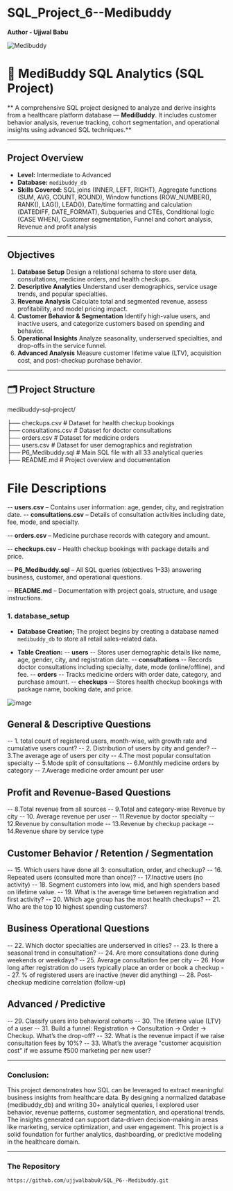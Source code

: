 # SQL_Project_6--Medibuddy
**Author - Ujjwal Babu**

![Medibuddy](https://github.com/user-attachments/assets/b7274355-1496-454f-a745-db535052b5d3)


# 🏥 MediBuddy SQL Analytics (SQL Project)
**
A comprehensive SQL project designed to analyze and derive insights from a healthcare platform database — **MediBuddy**. It includes customer behavior analysis, revenue tracking, cohort segmentation, and operational insights using advanced SQL techniques.**

------------------------------------------------------------------------------------------------

## Project Overview

- **Level:** Intermediate to Advanced
- **Database:** `medibuddy_db`
- **Skills Covered:** SQL joins (INNER, LEFT, RIGHT), Aggregate functions (SUM, AVG, COUNT, ROUND), Window functions (ROW_NUMBER(), RANK(), LAG(), LEAD()), Date/time formatting and calculation (DATEDIFF, DATE_FORMAT), Subqueries and CTEs, Conditional logic (CASE WHEN), Customer segmentation, Funnel and cohort analysis, Revenue and profit analysis

------------------------------------------------------------------------------------------------

## Objectives
1. **Database Setup**
Design a relational schema to store user data, consultations, medicine orders, and health checkups.
2. **Descriptive Analytics**
Understand user demographics, service usage trends, and popular specialties.
3. **Revenue Analysis**
Calculate total and segmented revenue, assess profitability, and model pricing impact.
4. **Customer Behavior & Segmentation**
Identify high-value users, and inactive users, and categorize customers based on spending and behavior.
5. **Operational Insights**
Analyze seasonality, underserved specialties, and drop-offs in the service funnel.
6. **Advanced Analysis**
Measure customer lifetime value (LTV), acquisition cost, and post-checkup purchase behavior.

------------------------------------------------------------------------------------------------

## 🗂️ Project Structure
medibuddy-sql-project/

├── checkups.csv              # Dataset for health checkup bookings  
├── consultations.csv         # Dataset for doctor consultations  
├── orders.csv                # Dataset for medicine orders  
├── users.csv                 # Dataset for user demographics and registration  
├── P6_Medibuddy.sql          # Main SQL file with all 33 analytical queries  
├── README.md                 # Project overview and documentation  


# File Descriptions
-- **users.csv** – Contains user information: age, gender, city, and registration date.
-- **consultations.csv** – Details of consultation activities including date, fee, mode, and specialty.

-- **orders.csv** – Medicine purchase records with category and amount.

-- **checkups.csv** – Health checkup bookings with package details and price.

-- **P6_Medibuddy.sql** – All SQL queries (objectives 1–33) answering business, customer, and operational questions.

-- **README.md** – Documentation with project goals, structure, and usage instructions.

### 1. database_setup
- **Database Creation;**
The project begins by creating a database named `medibuddy_db` to store all retail sales-related data.

- **Table Creation:**
-- **users**
-- Stores user demographic details like name, age, gender, city, and registration date.
-- **consultations**
-- Records doctor consultations including specialty, date, mode (online/offline), and fee.
-- **orders**
-- Tracks medicine orders with order date, category, and purchase amount.
-- **checkups**
-- Stores health checkup bookings with package name, booking date, and price.

![image](https://github.com/user-attachments/assets/1eeb2e86-10a2-4a6a-8742-6fb880b329f1)

## General & Descriptive Questions
-- 1. total count of registered users, month-wise, with growth rate and cumulative users count?
-- 2. Distribution of users by city and gender?
-- 3.The average age of users per city
-- 4.The most popular consultation specialty
-- 5.Mode split of consultations
-- 6.Monthly medicine orders by category
-- 7.Average medicine order amount per user

## Profit and Revenue-Based Questions
-- 8.Total revenue from all sources
-- 9.Total and category-wise Revenue by city
-- 10. Average revenue per user
-- 11.Revenue by doctor specialty
-- 12.Revenue by consultation mode
-- 13.Revenue by checkup package
-- 14.Revenue share by service type

## Customer Behavior / Retention / Segmentation
-- 15. Which users have done all 3: consultation, order, and checkup?
-- 16. Repeated users (consulted more than once)?
-- 17.Inactive users (no activity)
-- 18. Segment customers into low, mid, and high spenders based on lifetime value.
-- 19. What is the average time between registration and first activity?
-- 20. Which age group has the most health checkups?
-- 21. Who are the top 10 highest spending customers?

## Business Operational Questions
-- 22. Which doctor specialties are underserved in cities?
-- 23. Is there a seasonal trend in consultation?
-- 24. Are more consultations done during weekends or weekdays?
-- 25. Average consultation fee per city
-- 26. How long after registration do users typically place an order or book a checkup
-- 27. % of registered users are inactive (never did anything)
-- 28. Post-checkup medicine correlation (follow-up)

## Advanced / Predictive
-- 29. Classify users into behavioral cohorts
-- 30. The lifetime value (LTV) of a user
-- 31. Build a funnel: Registration → Consultation → Order → Checkup. What’s the drop-off?
-- 32. What is the revenue impact if we raise consultation fees by 10%?
-- 33. What’s the average "customer acquisition cost" if we assume ₹500 marketing per new user?

------------------------------------------------------------------------------------------------

### Conclusion:
This project demonstrates how SQL can be leveraged to extract meaningful business insights from healthcare data. By designing a normalized database (medibuddy_db) and writing 30+ analytical queries, I explored user behavior, revenue patterns, customer segmentation, and operational trends. The insights generated can support data-driven decision-making in areas like marketing, service optimization, and user engagement. This project is a solid foundation for further analytics, dashboarding, or predictive modeling in the healthcare domain.

------------------------------------------------------------------------------------------------

### The Repository

```bash
https://github.com/ujjwalbabu0/SQL_P6--Medibuddy.git

